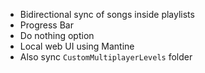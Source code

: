 - Bidirectional sync of songs inside playlists
- Progress Bar
- Do nothing option
- Local web UI using Mantine
- Also sync `CustomMultiplayerLevels` folder
